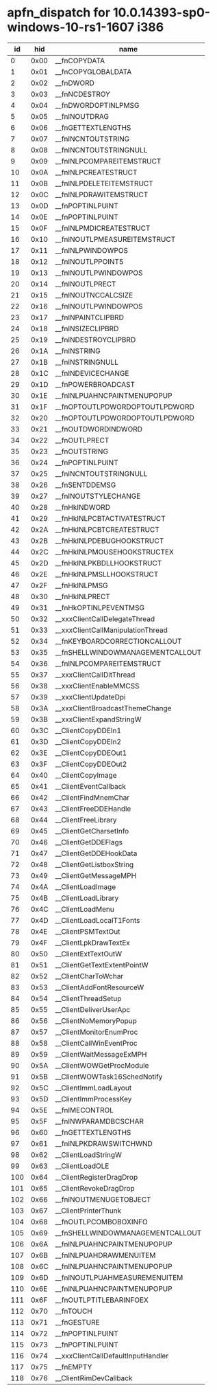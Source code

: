 # apfn_dispatch for 10.0.14393-sp0-windows-10-rs1-1607 i386

|id|hid|name
|------|------|------
| 0 | 0x00 | __fnCOPYDATA
| 1 | 0x01 | __fnCOPYGLOBALDATA
| 2 | 0x02 | __fnDWORD
| 3 | 0x03 | __fnNCDESTROY
| 4 | 0x04 | __fnDWORDOPTINLPMSG
| 5 | 0x05 | __fnINOUTDRAG
| 6 | 0x06 | __fnGETTEXTLENGTHS
| 7 | 0x07 | __fnINCNTOUTSTRING
| 8 | 0x08 | __fnINCNTOUTSTRINGNULL
| 9 | 0x09 | __fnINLPCOMPAREITEMSTRUCT
| 10 | 0x0A | __fnINLPCREATESTRUCT
| 11 | 0x0B | __fnINLPDELETEITEMSTRUCT
| 12 | 0x0C | __fnINLPDRAWITEMSTRUCT
| 13 | 0x0D | __fnPOPTINLPUINT
| 14 | 0x0E | __fnPOPTINLPUINT
| 15 | 0x0F | __fnINLPMDICREATESTRUCT
| 16 | 0x10 | __fnINOUTLPMEASUREITEMSTRUCT
| 17 | 0x11 | __fnINLPWINDOWPOS
| 18 | 0x12 | __fnINOUTLPPOINT5
| 19 | 0x13 | __fnINOUTLPWINDOWPOS
| 20 | 0x14 | __fnINOUTLPRECT
| 21 | 0x15 | __fnINOUTNCCALCSIZE
| 22 | 0x16 | __fnINOUTLPWINDOWPOS
| 23 | 0x17 | __fnINPAINTCLIPBRD
| 24 | 0x18 | __fnINSIZECLIPBRD
| 25 | 0x19 | __fnINDESTROYCLIPBRD
| 26 | 0x1A | __fnINSTRING
| 27 | 0x1B | __fnINSTRINGNULL
| 28 | 0x1C | __fnINDEVICECHANGE
| 29 | 0x1D | __fnPOWERBROADCAST
| 30 | 0x1E | __fnINLPUAHNCPAINTMENUPOPUP
| 31 | 0x1F | __fnOPTOUTLPDWORDOPTOUTLPDWORD
| 32 | 0x20 | __fnOPTOUTLPDWORDOPTOUTLPDWORD
| 33 | 0x21 | __fnOUTDWORDINDWORD
| 34 | 0x22 | __fnOUTLPRECT
| 35 | 0x23 | __fnOUTSTRING
| 36 | 0x24 | __fnPOPTINLPUINT
| 37 | 0x25 | __fnINCNTOUTSTRINGNULL
| 38 | 0x26 | __fnSENTDDEMSG
| 39 | 0x27 | __fnINOUTSTYLECHANGE
| 40 | 0x28 | __fnHkINDWORD
| 41 | 0x29 | __fnHkINLPCBTACTIVATESTRUCT
| 42 | 0x2A | __fnHkINLPCBTCREATESTRUCT
| 43 | 0x2B | __fnHkINLPDEBUGHOOKSTRUCT
| 44 | 0x2C | __fnHkINLPMOUSEHOOKSTRUCTEX
| 45 | 0x2D | __fnHkINLPKBDLLHOOKSTRUCT
| 46 | 0x2E | __fnHkINLPMSLLHOOKSTRUCT
| 47 | 0x2F | __fnHkINLPMSG
| 48 | 0x30 | __fnHkINLPRECT
| 49 | 0x31 | __fnHkOPTINLPEVENTMSG
| 50 | 0x32 | __xxxClientCallDelegateThread
| 51 | 0x33 | __xxxClientCallManipulationThread
| 52 | 0x34 | __fnKEYBOARDCORRECTIONCALLOUT
| 53 | 0x35 | __fnSHELLWINDOWMANAGEMENTCALLOUT
| 54 | 0x36 | __fnINLPCOMPAREITEMSTRUCT
| 55 | 0x37 | __xxxClientCallDitThread
| 56 | 0x38 | __xxxClientEnableMMCSS
| 57 | 0x39 | __xxxClientUpdateDpi
| 58 | 0x3A | __xxxClientBroadcastThemeChange
| 59 | 0x3B | __xxxClientExpandStringW
| 60 | 0x3C | __ClientCopyDDEIn1
| 61 | 0x3D | __ClientCopyDDEIn2
| 62 | 0x3E | __ClientCopyDDEOut1
| 63 | 0x3F | __ClientCopyDDEOut2
| 64 | 0x40 | __ClientCopyImage
| 65 | 0x41 | __ClientEventCallback
| 66 | 0x42 | __ClientFindMnemChar
| 67 | 0x43 | __ClientFreeDDEHandle
| 68 | 0x44 | __ClientFreeLibrary
| 69 | 0x45 | __ClientGetCharsetInfo
| 70 | 0x46 | __ClientGetDDEFlags
| 71 | 0x47 | __ClientGetDDEHookData
| 72 | 0x48 | __ClientGetListboxString
| 73 | 0x49 | __ClientGetMessageMPH
| 74 | 0x4A | __ClientLoadImage
| 75 | 0x4B | __ClientLoadLibrary
| 76 | 0x4C | __ClientLoadMenu
| 77 | 0x4D | __ClientLoadLocalT1Fonts
| 78 | 0x4E | __ClientPSMTextOut
| 79 | 0x4F | __ClientLpkDrawTextEx
| 80 | 0x50 | __ClientExtTextOutW
| 81 | 0x51 | __ClientGetTextExtentPointW
| 82 | 0x52 | __ClientCharToWchar
| 83 | 0x53 | __ClientAddFontResourceW
| 84 | 0x54 | __ClientThreadSetup
| 85 | 0x55 | __ClientDeliverUserApc
| 86 | 0x56 | __ClientNoMemoryPopup
| 87 | 0x57 | __ClientMonitorEnumProc
| 88 | 0x58 | __ClientCallWinEventProc
| 89 | 0x59 | __ClientWaitMessageExMPH
| 90 | 0x5A | __ClientWOWGetProcModule
| 91 | 0x5B | __ClientWOWTask16SchedNotify
| 92 | 0x5C | __ClientImmLoadLayout
| 93 | 0x5D | __ClientImmProcessKey
| 94 | 0x5E | __fnIMECONTROL
| 95 | 0x5F | __fnINWPARAMDBCSCHAR
| 96 | 0x60 | __fnGETTEXTLENGTHS
| 97 | 0x61 | __fnINLPKDRAWSWITCHWND
| 98 | 0x62 | __ClientLoadStringW
| 99 | 0x63 | __ClientLoadOLE
| 100 | 0x64 | __ClientRegisterDragDrop
| 101 | 0x65 | __ClientRevokeDragDrop
| 102 | 0x66 | __fnINOUTMENUGETOBJECT
| 103 | 0x67 | __ClientPrinterThunk
| 104 | 0x68 | __fnOUTLPCOMBOBOXINFO
| 105 | 0x69 | __fnSHELLWINDOWMANAGEMENTCALLOUT
| 106 | 0x6A | __fnINLPUAHNCPAINTMENUPOPUP
| 107 | 0x6B | __fnINLPUAHDRAWMENUITEM
| 108 | 0x6C | __fnINLPUAHNCPAINTMENUPOPUP
| 109 | 0x6D | __fnINOUTLPUAHMEASUREMENUITEM
| 110 | 0x6E | __fnINLPUAHNCPAINTMENUPOPUP
| 111 | 0x6F | __fnOUTLPTITLEBARINFOEX
| 112 | 0x70 | __fnTOUCH
| 113 | 0x71 | __fnGESTURE
| 114 | 0x72 | __fnPOPTINLPUINT
| 115 | 0x73 | __fnPOPTINLPUINT
| 116 | 0x74 | __xxxClientCallDefaultInputHandler
| 117 | 0x75 | __fnEMPTY
| 118 | 0x76 | __ClientRimDevCallback



